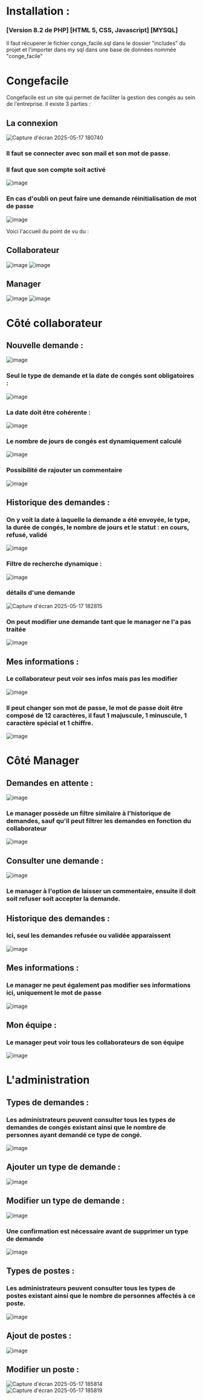 # Installation :
### [Version 8.2 de PHP] [HTML 5, CSS, Javascript] [MYSQL]
Il faut récuperer le fichier conge_facile.sql dans le dossier "includes" du projet et l'importer dans my sql dans une base de données nommée "conge_facile"


# Congefacile
Congefacile est un site qui permet de faciliter la gestion des congés au sein de l'entreprise.
Il existe 3 parties : 

## La connexion

![Capture d'écran 2025-05-17 180740](https://github.com/user-attachments/assets/63e456b3-4dac-4960-b493-0ddc366cfec4)

### Il faut se connecter avec son mail et son mot de passe.
### Il faut que son compte soit activé

![image](https://github.com/user-attachments/assets/12cb2c16-4d08-4f8c-86b2-01ce750b0f52)

### En cas d'oubli on peut faire une demande réinitialisation de mot de passe

![image](https://github.com/user-attachments/assets/c272627b-f562-4324-970a-06822532c53f)

Voici l'accueil du point de vu du :

## Collaborateur
![image](https://github.com/user-attachments/assets/3acde65a-e5ee-498b-827c-827208de0794)
![image](https://github.com/user-attachments/assets/b2fa54d9-7625-47f6-9345-d9f443bc2f43)

## Manager
![image](https://github.com/user-attachments/assets/4a6a3f60-1288-4936-a6aa-15511571d7bc)
![image](https://github.com/user-attachments/assets/81c4c763-3b6d-42b5-9271-04cb2045fbe2)

# Côté collaborateur
## Nouvelle demande : 
![image](https://github.com/user-attachments/assets/c6fe0cbf-ed8a-4499-b967-56fdf2f3349d)

### Seul le type de demande et la date de congés sont obligatoires : 
![image](https://github.com/user-attachments/assets/e13f4833-e704-4e5c-bfbd-1ce376ac67d2)

### La date doit être cohérente :
![image](https://github.com/user-attachments/assets/95f15a5a-268e-4237-8958-93006f9330b2)

### Le nombre de jours de congés est dynamiquement calculé
![image](https://github.com/user-attachments/assets/268188d9-e19e-466c-94f7-c0eac2c9a0df)

### Possibilité de rajouter un commentaire
![image](https://github.com/user-attachments/assets/c0685cfc-3c0c-4ee1-8dad-8eccbf68a14f)

## Historique des demandes :
### On y voit la date à laquelle la demande a été envoyée, le type, la durée de congés, le nombre de jours et le statut : en cours, refusé, validé
![image](https://github.com/user-attachments/assets/abf1c7de-299e-44c2-9063-8293c0369a6e)

### Filtre de recherche dynamique :
![image](https://github.com/user-attachments/assets/0660b51a-5451-43da-b2f7-fb4dc0f9936d)

### détails d'une demande
![Capture d'écran 2025-05-17 182815](https://github.com/user-attachments/assets/baee3c44-9205-47d0-9753-785aa93eda6f)

### On peut modifier une demande tant que le manager ne l'a pas traitée
![image](https://github.com/user-attachments/assets/6e27f3ff-fe8e-4150-8884-914f474cb9d3)

## Mes informations :
### Le collaborateur peut voir ses infos mais pas les modifier
![image](https://github.com/user-attachments/assets/a313e773-dae0-4f86-9b1b-3e172a798817)

### Il peut changer son mot de passe, le mot de passe doit être composé de 12 caractères, il faut 1 majuscule, 1 minuscule, 1 caractère spécial et 1 chiffre.
![image](https://github.com/user-attachments/assets/eca46848-ab69-4201-b8bc-81bc829d4d29)


# Côté Manager
## Demandes en attente :
![image](https://github.com/user-attachments/assets/50ca047e-faa7-438f-a51b-221911027cfd)

### Le manager possède un filtre similaire à l'historique de demandes, sauf qu'il peut filtrer les demandes en fonction du collaborateur
![image](https://github.com/user-attachments/assets/946c383c-5e1f-4fcd-a576-6985f224e478)

## Consulter une demande : 
![image](https://github.com/user-attachments/assets/ffacff79-56b1-4438-b828-2771271609a4)
### Le manager à l'option de laisser un commentaire, ensuite il doit soit refuser soit accepter la demande.
## Historique des demandes :
### Ici, seul les demandes refusée ou validée apparaissent
![image](https://github.com/user-attachments/assets/3881a843-e910-40c0-85d6-d1ade88b359a)

## Mes informations : 
### Le manager ne peut également pas modifier ses informations ici, uniquement le mot de passe
![image](https://github.com/user-attachments/assets/93370038-e5fd-47d1-856e-447a13ec2257)

## Mon équipe : 
### Le manager peut voir tous les collaborateurs de son équipe
![image](https://github.com/user-attachments/assets/139b7cf9-7c6b-4ebd-ad96-9913e0c3e7dd)



# L'administration
## Types de demandes :
### Les administrateurs peuvent consulter tous les types de demandes de congés existant ainsi que le nombre de personnes ayant demandé ce type de congé.
![image](https://github.com/user-attachments/assets/627979e0-d8d5-45e5-b07d-931b0d192ee1)
## Ajouter un type de demande :
![image](https://github.com/user-attachments/assets/88495d23-27a5-48a3-9c7d-9a23d61b20fa)
## Modifier un type de demande : 
![image](https://github.com/user-attachments/assets/829b7bf0-07b1-4154-ae0a-fc2a5b646ea3)
### Une confirmation est nécessaire avant de supprimer un type de demande 
![image](https://github.com/user-attachments/assets/6cb97ea7-4956-414d-885b-d1b5f6a56e7f)

## Types de postes :
### Les administrateurs peuvent consulter tous les types de postes existant ainsi que le nombre de personnes affectés à ce poste.
![image](https://github.com/user-attachments/assets/05370bc0-0076-4289-8e90-c17e899d6acd)
## Ajout de postes : 
![image](https://github.com/user-attachments/assets/f861ca77-f59f-434f-8588-6e5ecefa0c1d)
## Modifier un poste : 
![Capture d'écran 2025-05-17 185814](https://github.com/user-attachments/assets/721f70ba-7cc9-453e-81d0-043632223b1d)
![Capture d'écran 2025-05-17 185819](https://github.com/user-attachments/assets/13217c6b-f349-420d-93a8-9a26288f060c)
